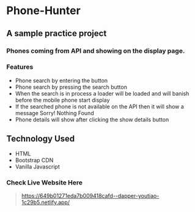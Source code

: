 # Phone-Hunter

## A sample practice project
### Phones coming from API and showing on the display page.

### Features
* Phone search by entering the button
* Phone search by pressing the search button
* When the search is in process a loader will be loaded and will banish before the mobile phone start display
* If the searched phone is not available on the API then it will show a message Sorry! Nothing Found
* Phone details will show after clicking the show details button

## Technology Used
* HTML
* Bootstrap CDN
* Vanilla Javascript

### Check Live Website Here
> https://649b01271eda7b009418cafd--dapper-youtiao-1c29b5.netlify.app/

